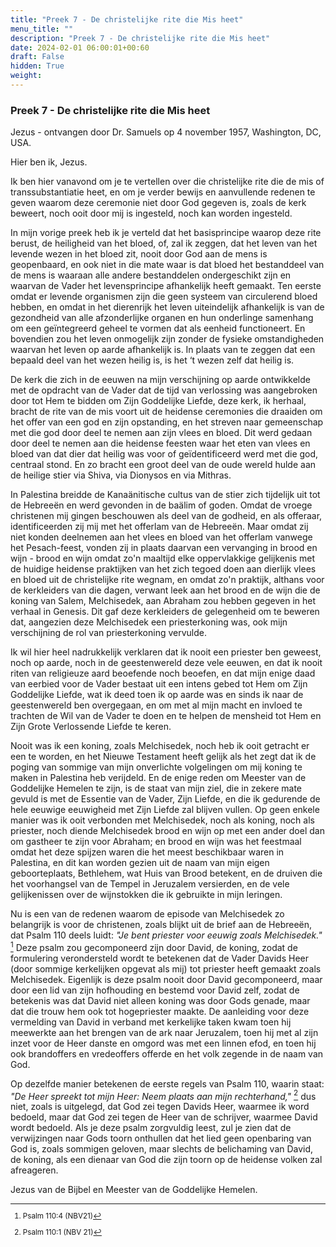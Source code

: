 ```yaml
---
title: "Preek 7 - De christelijke rite die Mis heet"
menu_title: ""
description: "Preek 7 - De christelijke rite die Mis heet"
date: 2024-02-01 06:00:01+00:60
draft: False
hidden: True
weight:
---
```

### Preek 7 - De christelijke rite die Mis heet

Jezus - ontvangen door Dr. Samuels op 4 november 1957, Washington, DC, USA.

Hier ben ik, Jezus.

Ik ben hier vanavond om je te vertellen over die christelijke rite die de mis of transsubstantiatie heet, en om je verder bewijs en aanvullende redenen te geven waarom deze ceremonie niet door God gegeven is, zoals de kerk beweert, noch ooit door mij is ingesteld, noch kan worden ingesteld.

In mijn vorige preek heb ik je verteld dat het basisprincipe waarop deze rite berust, de heiligheid van het bloed, of, zal ik zeggen, dat het leven van het levende wezen in het bloed zit, nooit door God aan de mens is geopenbaard, en ook niet in die mate waar is dat bloed het bestanddeel van de mens is waaraan alle andere bestanddelen ondergeschikt zijn en waarvan de Vader het levensprincipe afhankelijk heeft gemaakt. Ten eerste omdat er levende organismen zijn die geen systeem van circulerend bloed hebben, en omdat in het dierenrijk het leven uiteindelijk afhankelijk is van de gezondheid van alle afzonderlijke organen en hun onderlinge samenhang om een geïntegreerd geheel te vormen dat als eenheid functioneert. En bovendien zou het leven onmogelijk zijn zonder de fysieke omstandigheden waarvan het leven op aarde afhankelijk is. In plaats van te zeggen dat een bepaald deel van het wezen heilig is, is het ‘t wezen zelf dat heilig is.

De kerk die zich in de eeuwen na mijn verschijning op aarde ontwikkelde met de opdracht van de Vader dat de tijd van verlossing was aangebroken door tot Hem te bidden om Zijn Goddelijke Liefde, deze kerk, ik herhaal, bracht de rite van de mis voort uit de heidense ceremonies die draaiden om het offer van een god en zijn opstanding, en het streven naar gemeenschap met die god door deel te nemen aan zijn vlees en bloed. Dit werd gedaan door deel te nemen aan die heidense feesten waar het eten van vlees en bloed van dat dier dat heilig was voor of geïdentificeerd werd met die god, centraal stond. En zo bracht een groot deel van de oude wereld hulde aan de heilige stier via Shiva, via Dionysos en via Mithras.

In Palestina breidde de Kanaänitische cultus van de stier zich tijdelijk uit tot de Hebreeën en werd gevonden in de baälim of goden. Omdat de vroege christenen mij gingen beschouwen als deel van de godheid, en als offeraar, identificeerden zij mij met het offerlam van de Hebreeën. Maar omdat zij niet konden deelnemen aan het vlees en bloed van het offerlam vanwege het Pesach-feest, vonden zij in plaats daarvan een vervanging in brood en wijn - brood en wijn omdat zo'n maaltijd elke oppervlakkige gelijkenis met de huidige heidense praktijken van het zich tegoed doen aan dierlijk vlees en bloed uit de christelijke rite wegnam, en omdat zo'n praktijk, althans voor de kerkleiders van die dagen, verwant leek aan het brood en de wijn die de koning van Salem, Melchisedek, aan Abraham zou hebben gegeven in het verhaal in Genesis. Dit gaf deze kerkleiders de gelegenheid om te beweren dat, aangezien deze Melchisedek een priesterkoning was, ook mijn verschijning de rol van priesterkoning vervulde.

Ik wil hier heel nadrukkelijk verklaren dat ik nooit een priester ben geweest, noch op aarde, noch in de geestenwereld deze vele eeuwen, en dat ik nooit riten van religieuze aard beoefende noch beoefen, en dat mijn enige daad van eerbied voor de Vader bestaat uit een intens gebed tot Hem om Zijn Goddelijke Liefde, wat ik deed toen ik op aarde was en sinds ik naar de geestenwereld ben overgegaan, en om met al mijn macht en invloed te trachten de Wil van de Vader te doen en te helpen de mensheid tot Hem en Zijn Grote Verlossende Liefde te keren.

Nooit was ik een koning, zoals Melchisedek, noch heb ik ooit getracht er een te worden, en het Nieuwe Testament heeft gelijk als het zegt dat ik de poging van sommige van mijn onverlichte volgelingen om mij koning te maken in Palestina heb verijdeld. En de enige reden om Meester van de Goddelijke Hemelen te zijn, is de staat van mijn ziel, die in zekere mate gevuld is met de Essentie van de Vader, Zijn Liefde, en die ik gedurende de hele eeuwige eeuwigheid met Zijn Liefde zal blijven vullen. Op geen enkele manier was ik ooit verbonden met Melchisedek, noch als koning, noch als priester, noch diende Melchisedek brood en wijn op met een ander doel dan om gastheer te zijn voor Abraham; en brood en wijn was het feestmaal omdat het deze spijzen waren die het meest beschikbaar waren in Palestina, en dit kan worden gezien uit de naam van mijn eigen geboorteplaats, Bethlehem, wat Huis van Brood betekent, en de druiven die het voorhangsel van de Tempel in Jeruzalem versierden, en de vele gelijkenissen over de wijnstokken die ik gebruikte in mijn leringen.

Nu is een van de redenen waarom de episode van Melchisedek zo belangrijk is voor de christenen, zoals blijkt uit de brief aan de Hebreeën, dat Psalm 110 deels luidt: *"Je bent priester voor eeuwig zoals Melchisedek."* [^1] Deze psalm zou gecomponeerd zijn door David, de koning, zodat de formulering verondersteld wordt te betekenen dat de Vader Davids Heer (door sommige kerkelijken opgevat als mij) tot priester heeft gemaakt zoals Melchisedek. Eigenlijk is deze psalm nooit door David gecomponeerd, maar door een lid van zijn hofhouding en bestemd voor David zelf, zodat de betekenis was dat David niet alleen koning was door Gods genade, maar dat die trouw hem ook tot hogepriester maakte. De aanleiding voor deze vermelding van David in verband met kerkelijke taken kwam toen hij meewerkte aan het brengen van de ark naar Jeruzalem, toen hij met al zijn inzet voor de Heer danste en omgord was met een linnen efod, en toen hij ook brandoffers en vredeoffers offerde en het volk zegende in de naam van God.

Op dezelfde manier betekenen de eerste regels van Psalm 110, waarin staat: *"De Heer spreekt tot mijn Heer: Neem plaats aan mijn rechterhand,"* [^2] dus niet, zoals is uitgelegd, dat God zei tegen Davids Heer, waarmee ik word bedoeld, maar dat God zei tegen de Heer van de schrijver, waarmee David wordt bedoeld. Als je deze psalm zorgvuldig leest, zul je zien dat de verwijzingen naar Gods toorn onthullen dat het lied geen openbaring van God is, zoals sommigen geloven, maar slechts de belichaming van David, de koning, als een dienaar van God die zijn toorn op de heidense volken zal afreageren.

Jezus van de Bijbel en Meester van de Goddelijke Hemelen.
<small>

[^1]: Psalm 110:4 (NBV21)

[^2]: Psalm 110:1 (NBV 21)
